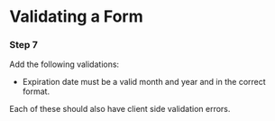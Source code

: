 # Validating a Form

<!-- ## Directions

Look at `form.html`. It contains a form for pre-paid parking. It includes some styling already done for you in `style.css`.

You will edit this HTML and write JavaScript to validate this form. When the "Make Reservation" button is clicked, you should check the values of each field and make sure they are valid. If not, you have to visually alert the user to that fact.

Do this project in steps. Each step adds another layer of difficulty. Make sure and commit your code after each step, if not more often. Do not worry if you cannot complete all the steps!

### Step 0

Read [Client-side form validation](https://developer.mozilla.org/en-US/docs/Learn/Forms/Form_validation) up through the section titled "A more detailed example" under "Validating forms using JavaScript".

### Step 1

Make each field required. This should only require changes to the HTML. A message should appear on required fields if they are not filled in when the form is submitted.

### Step 2

Add the following validations:

* Car year must be a number. (Consider changing the `type` of the input field.)
* Car year must be after 1900.
* Number of days must be a number.
* Number of days must be between 1 and 30.

### Step 3

Add another validation: CVV must be a three-digit number. This can use the `pattern` attribute, or custom validation with JavaScript.

### Step 4

Add the ability to show the user the total cost of their parking when they click the "Make Reservation" button. The div with id "total" should be filled with text showing the cost. This should only occur if the form is valid.

The cost is $5 per day.

### Step 5

The requirements have changed for calculating cost. The new cost is $5 per weekday, and $7 per weekend day. `.map` and `.reduce` will be very helpful in calculating the total cost, as will [the JavaScript Date object](https://css-tricks.com/everything-you-need-to-know-about-date-in-javascript/). -->

<!-- ### Step 6

Validate the format of the credit card number. The following code will let you know if it is valid:

```js
function validateCardNumber(number) {
    var regex = new RegExp("^[0-9]{16}$");
    if (!regex.test(number))
        return false;

    return luhnCheck(number);
}

function luhnCheck(val) {
    var sum = 0;
    for (var i = 0; i < val.length; i++) {
        var intVal = parseInt(val.substr(i, 1));
        if (i % 2 == 0) {
            intVal *= 2;
            if (intVal > 9) {
                intVal = 1 + (intVal % 10);
            }
        }
        sum += intVal;
    }
    return (sum % 10) == 0;
}
```

This code only works with 16 digit card numbers. "4111111111111111" is a valid card number you can use for testing purposes.

If the credit card number is invalid, an error message should appear that looks like the rest of the built-in client side validations. -->

### Step 7

Add the following validations:

* Expiration date must be a valid month and year and in the correct format.
<!-- * Expiration date must not be in the past. -->
<!-- * Car year cannot be in the future. -->
<!-- * Date parking must be in the future. -->

Each of these should also have client side validation errors.

